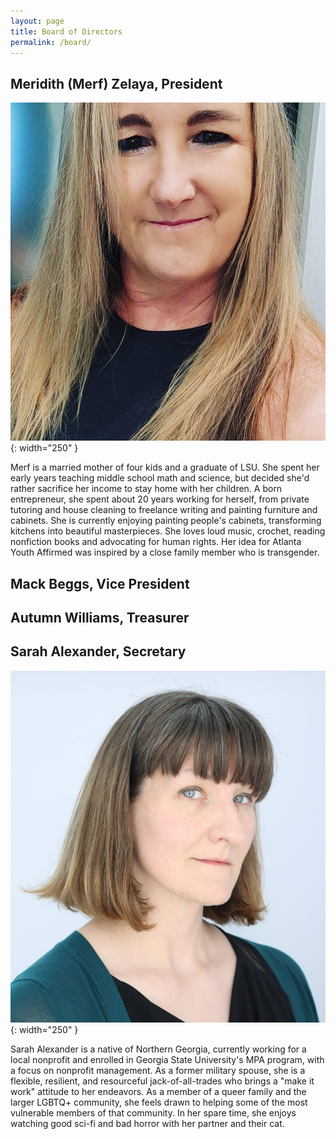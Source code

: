 ```yaml
---
layout: page
title: Board of Directors
permalink: /board/
---
```

Meridith (Merf) Zelaya, President
---

![picture of Merf Zelaya](./images/merf.jpg){: width="250" }

Merf is a married mother of four kids and a graduate of LSU. She spent her early years teaching middle school math and science, but decided she'd rather sacrifice her income to stay home with her children. A born entrepreneur,  she spent about 20 years working for herself, from private tutoring and house cleaning to freelance writing and painting furniture and cabinets. She is currently enjoying painting people's cabinets, transforming kitchens into beautiful masterpieces. She loves loud music, crochet, reading nonfiction books and advocating for human rights. Her idea for Atlanta Youth Affirmed was inspired by a close family member who is transgender.


Mack Beggs, Vice President
---

Autumn Williams, Treasurer
---

Sarah Alexander, Secretary
---
![picture of Sarah Alexander](./images/sarah.jpg){: width="250" }

Sarah Alexander is a native of Northern Georgia, currently working for a local nonprofit and enrolled in Georgia State University's MPA program, with a focus on nonprofit management. As a former military spouse, she is a flexible, resilient, and resourceful jack-of-all-trades who brings a "make it work" attitude to her endeavors. As a member of a queer family and the larger LGBTQ+ community, she feels drawn to helping some of the most vulnerable members of that community. In her spare time, she enjoys watching good sci-fi and bad horror with her partner and their cat.

